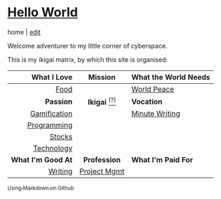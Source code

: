 # [Hello World](https://alwinwoo.github.io/)
home | [edit](https://github.com/alwinwoo/alwinwoo.github.io/edit/master/index.md)

Welcome adventurer to my little corner of cyberspace.

This is my ikigai matrix, by which this site is organised:

What I Love             | Mission                                 | What the World Needs
---:                    | :---:                                   | :---
[Food](#)               |                                         | [World Peace](#)
**Passion**             | **Ikigai** [<sup>(?)</sup>][ikigai]   | **Vocation**
[Gamification](#)       |                                         | [Minute Writing](#) 
[Programming](#)        |                                         | 
[Stocks][stocks]        |                                         |
[Technology](#)         |                                         |
**What I'm Good At**    | **Profession**                          | **What I'm Paid For**
[Writing](#)            | [Project Mgmt](#)                       |

[<sub>Using Markdown on Github</sub>][github]

[github]: https://alwinwoo.github.io/github.html "Github"
[ikigai]: https://alwinwoo.github.io/ikigai.html "Ikigai"
[stocks]: https://alwinwoo.github.io/stocks.html "Stocks"
